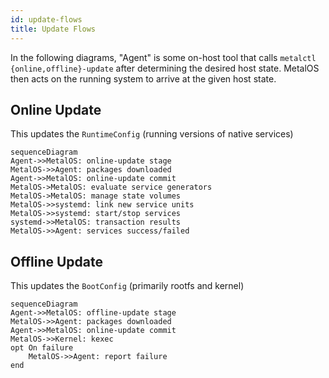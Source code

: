 ```yaml
---
id: update-flows
title: Update Flows
---
```


In the following diagrams, "Agent" is some on-host tool that calls
`metalctl {online,offline}-update` after determining the desired host state.
MetalOS then acts on the running system to arrive at the given host state.

## Online Update
This updates the `RuntimeConfig` (running versions of native services)

```mermaid
sequenceDiagram
Agent->>MetalOS: online-update stage
MetalOS->>Agent: packages downloaded
Agent->>MetalOS: online-update commit
MetalOS->MetalOS: evaluate service generators
MetalOS->MetalOS: manage state volumes
MetalOS->>systemd: link new service units
MetalOS->>systemd: start/stop services
systemd->>MetalOS: transaction results
MetalOS->>Agent: services success/failed
```

## Offline Update
This updates the `BootConfig` (primarily rootfs and kernel)

```mermaid
sequenceDiagram
Agent->>MetalOS: offline-update stage
MetalOS->>Agent: packages downloaded
Agent->>MetalOS: online-update commit
MetalOS->>Kernel: kexec
opt On failure
    MetalOS->>Agent: report failure
end
```
